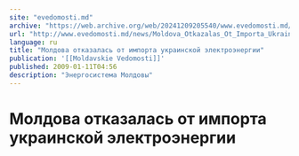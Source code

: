 ```yaml
---
site: "evedomosti.md"
archive: "https://web.archive.org/web/20241209205540/www.evedomosti.md/news/Moldova_Otkazalas_Ot_Importa_Ukrainskoi_Elektroenergii"
url: "http://www.evedomosti.md/news/Moldova_Otkazalas_Ot_Importa_Ukrainskoi_Elektroenergii"
language: ru
title: "Молдова отказалась от импорта украинской электроэнергии"
publication: '[[Moldavskie Vedomosti]]'
published: 2009-01-11T04:56
description: "Энергосистема Молдовы"
---
```


# Молдова отказалась от импорта украинской электроэнергии

